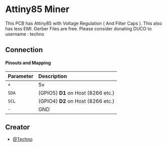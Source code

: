 
# Attiny85 Miner

This PCB has Attiny85 with Voltage Regulation ( And Filter Caps ). This also has less EMI. Gerber Files are free.
Please consider donating DUCO to username : techno 


## Connection

#### Pinouts and Mapping



| Parameter | Description                |
| :-------- | :------------------------- |
| `+` | 5v |
| `SDA` |(GPIO5) **D1** on Host (8266 etc.) |
| `SCL` |(GPIO4) **D2** on Host (8266 etc.) |
| `-` |GND |





## Creator

- [@Techno](https://github.com/IM-TECHNO)

